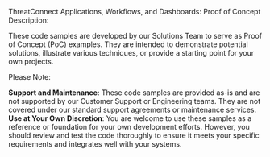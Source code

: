ThreatConnect Applications, Workflows, and Dashboards: Proof of Concept
Description:

These code samples are developed by our Solutions Team to serve as Proof of Concept (PoC) examples. They are intended to demonstrate potential solutions, illustrate various techniques, or provide a starting point for your own projects.

Please Note:

**Support and Maintenance**: These code samples are provided as-is and are not supported by our Customer Support or Engineering teams. They are not covered under our standard support agreements or maintenance services.
**Use at Your Own Discretion**: You are welcome to use these samples as a reference or foundation for your own development efforts. However, you should review and test the code thoroughly to ensure it meets your specific requirements and integrates well with your systems.
